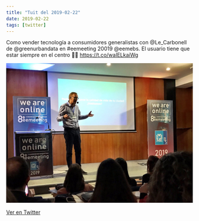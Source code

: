 ```yaml
---
title: "Tuit del 2019-02-22"
date: 2019-02-22
tags: [twitter]
---
```


Como vender tecnología a consumidores generalistas con @Le_Carbonell de @greenurbandata en #eemeeting 20019 @eemebs. El usuario tiene que estar siempre en el centro 👏🏻 https://t.co/waIELkaiWg

![Imagen](/assets/images/1099023346442874882-D0CD50hXcAARDBF.jpg)

[Ver en Twitter](https://twitter.com/i/web/status/1099023346442874882)
